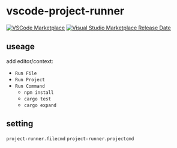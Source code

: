 # vscode-project-runner

[![VSCode Marketplace](https://img.shields.io/static/v1?label=&labelColor=2c2c32&message=VSCode%20Marketplace&color=007acc&logo=visualstudiocode)](https://marketplace.visualstudio.com/items?itemName=munch1182.vscode-munch1182-runner)
[![Visual Studio Marketplace Release Date](https://img.shields.io/visual-studio-marketplace/release-date/munch1182.vscode-munch1182-runner)](https://marketplace.visualstudio.com/items?itemName=munch1182.vscode-munch1182-runner)

## useage

add editor/context:

- `Run File`
- `Run Project`
- `Run Command`
    - `npm install`
    - `cargo test`
    - `cargo expand`

## setting

`project-runner.filecmd`
`project-runner.projectcmd`
